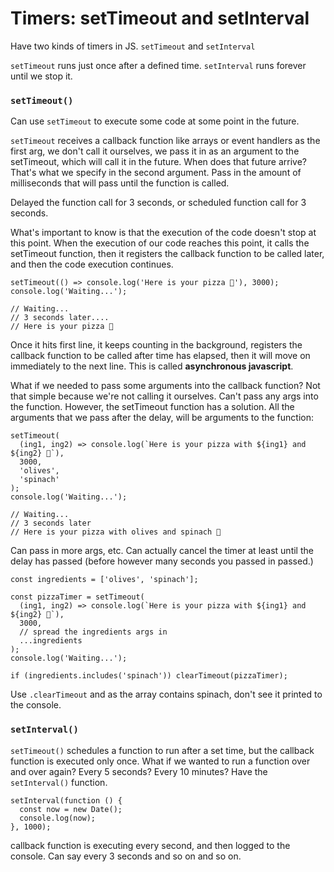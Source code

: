 # Timers: setTimeout and setInterval

Have two kinds of timers in JS. `setTimeout` and `setInterval`

`setTimeout` runs just once after a defined time. `setInterval` runs forever until we stop it.

### `setTimeout()`

Can use `setTimeout` to execute some code at some point in the future.

`setTimeout` receives a callback function like arrays or event handlers as the first arg, we don't call it ourselves, we pass it in as an argument to the setTimeout, which will call it in the future. When does that future arrive? That's what we specify in the second argument. Pass in the amount of milliseconds that will pass until the function is called.

Delayed the function call for 3 seconds, or scheduled function call for 3 seconds.

What's important to know is that the execution of the code doesn't stop at this point. When the execution of our code reaches this point, it calls the setTimeout function, then it registers the callback function to be called later, and then the code execution continues.

```
setTimeout(() => console.log('Here is your pizza 🍕'), 3000);
console.log('Waiting...');

// Waiting...
// 3 seconds later....
// Here is your pizza 🍕
```

Once it hits first line, it keeps counting in the background, registers the callback function to be called after time has elapsed, then it will move on immediately to the next line. This is called **asynchronous javascript**.

What if we needed to pass some arguments into the callback function? Not that simple because we're not calling it ourselves. Can't pass any args into the function. However, the setTimeout function has a solution. All the arguments that we pass after the delay, will be arguments to the function:

```
setTimeout(
  (ing1, ing2) => console.log(`Here is your pizza with ${ing1} and ${ing2} 🍕`),
  3000,
  'olives',
  'spinach'
);
console.log('Waiting...');

// Waiting...
// 3 seconds later
// Here is your pizza with olives and spinach 🍕
```

Can pass in more args, etc. Can actually cancel the timer at least until the delay has passed (before however many seconds you passed in passed.)

```
const ingredients = ['olives', 'spinach'];

const pizzaTimer = setTimeout(
  (ing1, ing2) => console.log(`Here is your pizza with ${ing1} and ${ing2} 🍕`),
  3000,
  // spread the ingredients args in
  ...ingredients
);
console.log('Waiting...');

if (ingredients.includes('spinach')) clearTimeout(pizzaTimer);
```

Use `.clearTimeout` and as the array contains spinach, don't see it printed to the console.

### `setInterval()`

`setTimeout()` schedules a function to run after a set time, but the callback function is executed only once. What if we wanted to run a function over and over again? Every 5 seconds? Every 10 minutes? Have the `setInterval()` function.

```
setInterval(function () {
  const now = new Date();
  console.log(now);
}, 1000);
```

callback function is executing every second, and then logged to the console. Can say every 3 seconds and so on and so on.
